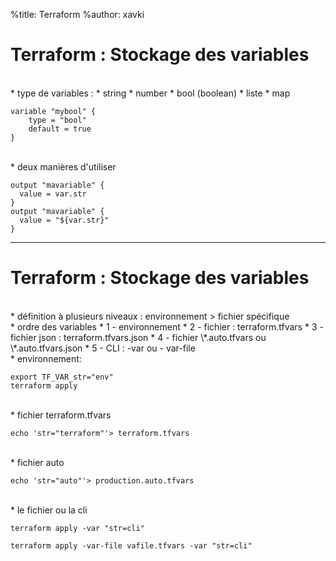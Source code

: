 %title: Terraform
%author: xavki


# Terraform : Stockage des variables


<br>
* type de variables :
		* string
		* number
		* bool (boolean)
		* liste
		* map

```
variable "mybool" {
    type = "bool"
    default = true
}
```

<br>
* deux manières d'utiliser

```
output "mavariable" {
  value = var.str
}
output "mavariable" {
  value = "${var.str}"
}

```

-----------------------------------------------------------------------------

# Terraform : Stockage des variables


<br>
* définition à plusieurs niveaux : environnement > fichier spécifique

<br>
* ordre des variables
	* 1 - environnement
	* 2 - fichier : terraform.tfvars
	* 3 - fichier json : terraform.tfvars.json
	* 4 - fichier \*.auto.tfvars ou \*.auto.tfvars.json
	* 5 - CLI : -var ou - var-file 

<br>
* environnement:

```
export TF_VAR_str="env"
terraform apply
```

<br>
* fichier terraform.tfvars

```
echo 'str="terraform"'> terraform.tfvars
```

<br>
* fichier auto

```
echo 'str="auto"'> production.auto.tfvars
```

<br>
* le fichier ou la cli

```
terraform apply -var "str=cli"
```

```
terraform apply -var-file vafile.tfvars -var "str=cli"
```
